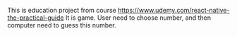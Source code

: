 This is education project from course https://www.udemy.com/react-native-the-practical-guide
It is game. User need to choose number, and then computer need to guess this number.
